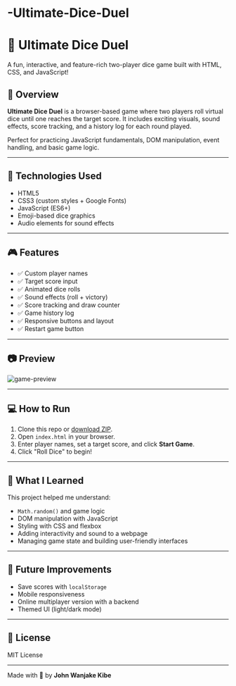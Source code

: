 # -Ultimate-Dice-Duel
# 🎲 Ultimate Dice Duel

A fun, interactive, and feature-rich two-player dice game built with HTML, CSS, and JavaScript!




## 🚀 Overview

**Ultimate Dice Duel** is a browser-based game where two players roll virtual dice until one reaches the target score. It includes exciting visuals, sound effects, score tracking, and a history log for each round played.

Perfect for practicing JavaScript fundamentals, DOM manipulation, event handling, and basic game logic.

---

## 🔧 Technologies Used

- HTML5
- CSS3 (custom styles + Google Fonts)
- JavaScript (ES6+)
- Emoji-based dice graphics
- Audio elements for sound effects

---

## 🎮 Features

- ✅ Custom player names
- ✅ Target score input
- ✅ Animated dice rolls
- ✅ Sound effects (roll + victory)
- ✅ Score tracking and draw counter
- ✅ Game history log
- ✅ Responsive buttons and layout
- ✅ Restart game button

---

## 📷 Preview

![game-preview](preview.gif) <!-- Replace this with your own GIF or screenshot -->

---

## 💻 How to Run

1. Clone this repo or [download ZIP](https://github.com/YOUR-USERNAME/ultimate-dice-duel).
2. Open `index.html` in your browser.
3. Enter player names, set a target score, and click **Start Game**.
4. Click "Roll Dice" to begin!

---

## 🧠 What I Learned

This project helped me understand:
- `Math.random()` and game logic
- DOM manipulation with JavaScript
- Styling with CSS and flexbox
- Adding interactivity and sound to a webpage
- Managing game state and building user-friendly interfaces

---

## 🧱 Future Improvements

- Save scores with `localStorage`
- Mobile responsiveness
- Online multiplayer version with a backend
- Themed UI (light/dark mode)

---

## 📜 License

MIT License

---

Made with 💙 by **John Wanjake Kibe**
